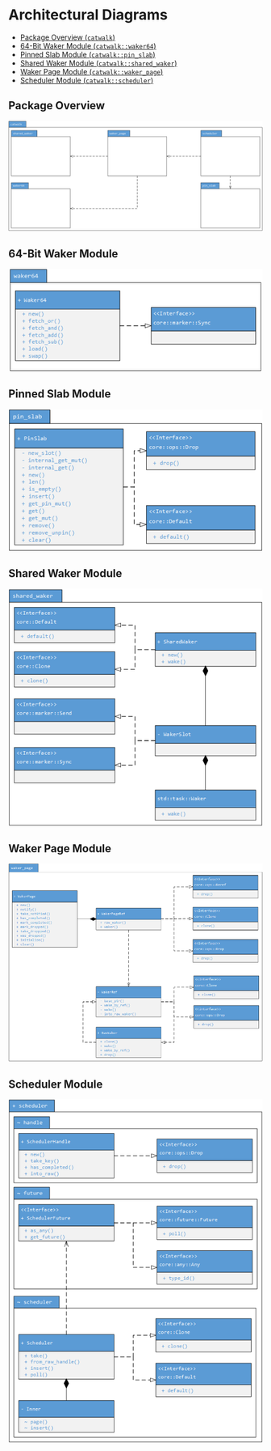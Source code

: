 Architectural Diagrams
=======================

- [Package Overview (`catwalk`)](#package-overview)
- [64-Bit Waker Module (`catwalk::waker64`)](#64-bit-waker-module)
- [Pinned Slab Module (`catwalk::pin_slab`)](#pinned-slab-module)
- [Shared Waker Module (`catwalk::shared_waker`)](#shared-waker-module)
- [Waker Page Module (`catwalk::waker_page`)](#waker-page-module)
- [Scheduler Module (`catwalk::scheduler`)](#scheduler-module)

Package Overview
-----------------
![Package Overview](./img/catwalk.png)

64-Bit Waker Module
---------------
![64-Bit Waker Module](./img/catwalk-waker64.png)

Pinned Slab Module
-------------
![Pinned Slab Module](./img/catwalk-pin_slab.png)

Shared Waker Module
--------------
![Shared Waker Module](./img/catwalk-shared_waker.png)

Waker Page Module
---------------
![Waker Page Module](./img/catwalk-waker_page.png)

Scheduler Module
------------
![Scheduler Module](./img/catwalk-scheduler.png)
